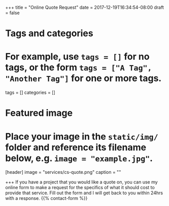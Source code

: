 +++
title = "Online Quote Request"
date = 2017-12-19T16:34:54-08:00
draft = false

# Tags and categories
# For example, use `tags = []` for no tags, or the form `tags = ["A Tag", "Another Tag"]` for one or more tags.
tags = []
categories = []

# Featured image
# Place your image in the `static/img/` folder and reference its filename below, e.g. `image = "example.jpg"`.
[header]
image = "services/cs-quote.png"
caption = ""

+++
If you have a project that you would like a quote on, you can use my online form to make a request for the specifics of what it should cost to provide that service. Fill out the form and I will get back to you within 24hrs with a response.
{{% contact-form %}}
